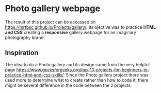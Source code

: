 # Photo gallery webpage

The result of this project can be accessed on https://mrtbsc.github.io/Projects/gallery/.
Its ojective was to practice **HTML and CSS** creating a **responsive** gallery webpage for an imaginary photography brand.

## Inspiration
The idea to do a Photo gallery and its design came from the very helpful page https://www.geeksforgeeks.org/top-10-projects-for-beginners-to-practice-html-and-css-skills/. Since the Photo gallery project there was used more to determine what to create rather than how to code it, there might be several difference in the code between the 2 projects.

